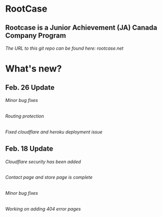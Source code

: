 # RootCase
## Rootcase is a Junior Achievement (JA) Canada Company Program
###### The URL to this git repo can be found here: rootcase.net

# What's new?
## Feb. 26 Update
###### Minor bug fixes
###### Routing protection
###### Fixed cloudflare and heroku deployment issue

## Feb. 18 Update
###### Cloudflare security has been added
###### Contact page and store page is complete 
###### Minor bug fixes
###### Working on adding 404 error pages 